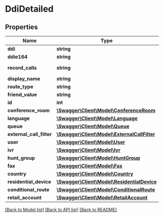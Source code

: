 # DdiDetailed

## Properties
Name | Type | Description | Notes
------------ | ------------- | ------------- | -------------
**ddi** | **string** |  | [optional] 
**ddie164** | **string** |  | [optional] 
**record_calls** | **string** |  | [default to 'none']
**display_name** | **string** |  | [optional] 
**route_type** | **string** |  | [optional] 
**friend_value** | **string** |  | [optional] 
**id** | **int** |  | [optional] 
**conference_room** | [**\Swagger\Client\Model\ConferenceRoom**](ConferenceRoom.md) |  | [optional] 
**language** | [**\Swagger\Client\Model\Language**](Language.md) |  | [optional] 
**queue** | [**\Swagger\Client\Model\Queue**](Queue.md) |  | [optional] 
**external_call_filter** | [**\Swagger\Client\Model\ExternalCallFilter**](ExternalCallFilter.md) |  | [optional] 
**user** | [**\Swagger\Client\Model\User**](User.md) |  | [optional] 
**ivr** | [**\Swagger\Client\Model\Ivr**](Ivr.md) |  | [optional] 
**hunt_group** | [**\Swagger\Client\Model\HuntGroup**](HuntGroup.md) |  | [optional] 
**fax** | [**\Swagger\Client\Model\Fax**](Fax.md) |  | [optional] 
**country** | [**\Swagger\Client\Model\Country**](Country.md) |  | [optional] 
**residential_device** | [**\Swagger\Client\Model\ResidentialDevice**](ResidentialDevice.md) |  | [optional] 
**conditional_route** | [**\Swagger\Client\Model\ConditionalRoute**](ConditionalRoute.md) |  | [optional] 
**retail_account** | [**\Swagger\Client\Model\RetailAccount**](RetailAccount.md) |  | [optional] 

[[Back to Model list]](../README.md#documentation-for-models) [[Back to API list]](../README.md#documentation-for-api-endpoints) [[Back to README]](../README.md)



